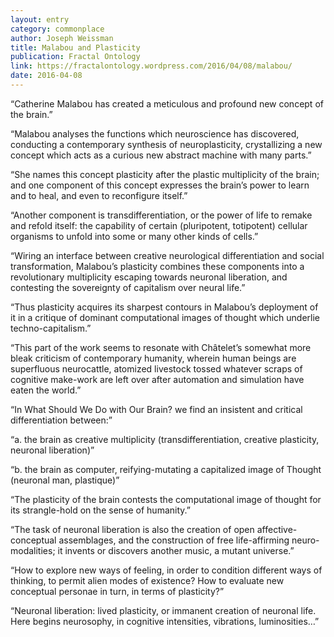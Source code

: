 ```yaml
---
layout: entry
category: commonplace
author: Joseph Weissman
title: Malabou and Plasticity
publication: Fractal Ontology
link: https://fractalontology.wordpress.com/2016/04/08/malabou/
date: 2016-04-08
---
```


“Catherine Malabou has created a meticulous and profound new concept of the brain.”

“Malabou analyses the functions which neuroscience has discovered, conducting a contemporary synthesis of neuroplasticity, crystallizing a new concept which acts as a curious new abstract machine with many parts.”

“She names this concept plasticity after the plastic multiplicity of the brain; and one component of this concept expresses the brain’s power to learn and to heal, and even to reconfigure itself.”

“Another component is transdifferentiation, or the power of life to remake and refold itself: the capability of certain (pluripotent, totipotent) cellular organisms to unfold into some or many other kinds of cells.”

“Wiring an interface between creative neurological differentiation and social transformation, Malabou’s plasticity combines these components into a revolutionary multiplicity escaping towards neuronal liberation, and contesting the sovereignty of capitalism over neural life.”

“Thus plasticity acquires its sharpest contours in Malabou’s deployment of it in a critique of dominant computational images of thought which underlie techno-capitalism.”

“This part of the work seems to resonate with Châtelet’s somewhat more bleak criticism of contemporary humanity, wherein human beings are superfluous neurocattle, atomized livestock tossed whatever scraps of cognitive make-work are left over after automation and simulation have eaten the world.”

“In What Should We Do with Our Brain? we find an insistent and critical differentiation between:”

“a. the brain as creative multiplicity (transdifferentiation, creative plasticity, neuronal liberation)”

“b. the brain as computer, reifying-mutating a capitalized image of Thought (neuronal man, plastique)”

“The plasticity of the brain contests the computational image of thought for its strangle-hold on the sense of humanity.”

“The task of neuronal liberation is also the creation of open affective-conceptual assemblages, and the construction of free life-affirming neuro-modalities; it invents or discovers another music, a mutant universe.”

“How to explore new ways of feeling, in order to condition different ways of thinking, to permit alien modes of existence? How to evaluate new conceptual personae in turn, in terms of plasticity?”

“Neuronal liberation: lived plasticity, or immanent creation of neuronal life. Here begins neurosophy, in cognitive intensities, vibrations, luminosities…”

